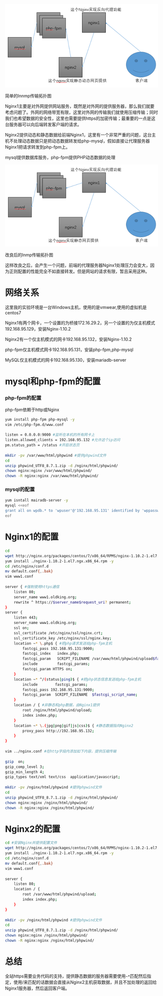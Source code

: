 ![](lnmp1.png)

简单的lnnmp传输拓扑图

Nginx1主要是对外网提供网站服务，既然是对外网的提供服务器，那么我们就要考虑问题了。外网的网络带宽有限，这里对外网的传输我们就使用压缩传输；同时我们也希望数据的安全性，这里也需要提供https的加密传输；最重要的一点是这台服务器可以向后端转发客户端的请求。

Nginx2提供动态和静态数据给前端Nginx1，这里有一个非常严重的问题，这台主机不处理动态数据只是把动态数据转发给php-mysql，假如直接让代理服务器Nginx1把请求转发到php-fpm上。

mysql提供数据库服务，php-fpm提供PHP动态数据的处理

![](lnmp2.png)

改良后的lnmp传输拓扑图

这样改良之后，会产生一个问题，前端的代理服务器Nginx1处理压力会变大，因为正则配置的性能完全不如直接转发。但是网站的请求有限，暂且采用这种。


# 网络关系

这里我的实验环境是一台Windows主机，使用的是vmwear,使用的虚拟机是centos7

Nginx1有两个网卡，一个设置的为桥接172.16.29.2，另一个设置的为仅主机模式192.168.95.129，安装Nginx-1.10.2

Nginx2有一个仅主机模式的网卡192.168.95.132，安装Nginx-1.10.2

php-fpm仅主机模式网卡192.168.95.131，安装php-fpm,php-mysql

MySQL仅主机模式的网卡192.168.95.130，安装mariadb-server

# mysql和php-fpm的配置

### php-fpm的配置

php-fpm依赖于http或Nginx

```bash
yum install php-fpm php-mysql -y
vim /etc/php-fpm.d/www.conf

listen = 0.0.0.0:9000 #监听在本机的所有网卡上
listen.allowed_clients = 192.168.95.132 #允许这个ip访问
pm.status_path = /status #开启状态页

mkdir -pv /var/www/html/phpwind #提供phpwind文件
cd
unzip phpwind_UTF8_8.7.1.zip -d /nginx/html/phpwind/
chown nginx:nginx /var/www/html/phpwind/
chown -R nginx:nginx /var/www/html/phpwind/
```

### mysql的配置

```bash
yum isntall mairadb-server -y
mysql <<eof
grant all on wpdb.* to 'wpuser'@'192.168.95.131' identified by 'wppasswd';
eof
```

# Nginx1的配置

```bash
cd
wget http://nginx.org/packages/centos/7/x86_64/RPMS/nginx-1.10.2-1.el7.ngx.x86_64.rpm
yum install ./nginx-1.10.2-1.el7.ngx.x86_64.rpm -y
cd /etc/nginx/conf.d
mv default.conf{,.bak}
vim www1.conf

server { #强制使用https通信
    listen 80;
    server_name www1.oldking.org;
    rewrite ^ https://$server_name$request_uri? permanent;
}
server {
    listen 443;
    server_name www1.oldking.org;
    ssl on;
    ssl_certificate /etc/nginx/ssl/nginx.crt;
    ssl_certificate_key /etc/nginx/ssl/nginx.key;
    location ~* \.php$ { #把php请求发送给php-fpm主机
        fastcgi_pass 192.168.95.131:9000;
        fastcgi_index   index.php;
        fastcgi_param   SCRIPT_FILENAME /var/www/html/phpwind/upload$fastcgi_script_name;
        include         fastcgi_params;
        fastcgi_param HTTPS on;
    }   
    location ~* ^/(status|ping)$ { #把php状态信息发送给php-fpm主机
        include        fastcgi_params;
        fastcgi_pass 192.168.95.131:9000;
        fastcgi_param  SCRIPT_FILENAME  $fastcgi_script_name;
    }   
    location / { #非静态和php数据，由Nginx1提供
        root /nginx/html/phpwind/upload;
        index index.php;
    }
    location ~* \.(jpg|png|gif|js|css)$ { #静态数据指向Nginx2
        proxy_pass http://192.168.95.132;
    }
}

vim ../nginx.conf #在http字段内添加如下内容，提供压缩传输

gzip  on;
gzip_comp_level 3;
gzip_min_length 4;
gzip_types text/xml text/css  application/javascript;

mkdir -pv /nginx/html/phpwind #提供phpwind文件
cd
unzip phpwind_UTF8_8.7.1.zip -d /nginx/html/phpwind/
chown nginx:nginx /nginx/html/phpwind/
chown -R nginx:nginx /nginx/html/phpwind/
```

# Nginx2的配置

```bash
cd #安装Nginx并提供配置文件
wget http://nginx.org/packages/centos/7/x86_64/RPMS/nginx-1.10.2-1.el7.ngx.x86_64.rpm
yum install ./nginx-1.10.2-1.el7.ngx.x86_64.rpm -y
cd /etc/nginx/conf.d
mv default.conf{,.bak}
vim www1.conf

server {
    listen 80;
    location / {
        root /var/www/html/phpwind/upload;
        index index.php;
    }   
}

mkdir -pv /nginx/html/phpwind #提供phpwind文件
cd
unzip phpwind_UTF8_8.7.1.zip -d /nginx/html/phpwind/
chown nginx:nginx /nginx/html/phpwind/
chown -R nginx:nginx /nginx/html/phpwind/
```

# 总结

全站https需要业务代码的支持，提供静态数据的服务器需要使用`~*`匹配然后指定，使用/来匹配的话数据会直接从Nginx2主机获取数据，并且不加处理的返回给Nginx1服务器，然后返回客户端。
